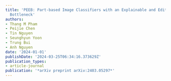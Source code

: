 ```yaml
---
title: 'PEEB: Part-based Image Classifiers with an Explainable and Editable Language
  Bottleneck'
authors:
- Thang M Pham
- Peijie Chen
- Tin Nguyen
- Seunghyun Yoon
- Trung Bui
- Anh Nguyen
date: '2024-01-01'
publishDate: '2024-03-25T06:34:16.373629Z'
publication_types:
- article-journal
publication: '*arXiv preprint arXiv:2403.05297*'
---
```

